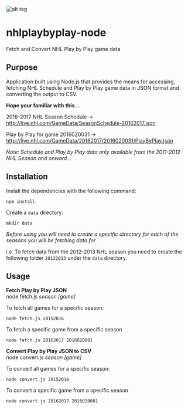 ![alt tag](https://stephanefrechette.com/blog/wp-content/uploads/2017/04/hockey-rink.png)

# nhlplaybyplay-node
Fetch and Convert NHL Play by Play game data 

## Purpose
Application built using Node.js that provides the means for accessing, fetching NHL Schedule and Play by Play game data in JSON format and
converting the output to CSV.

**Hope your familiar with this…**

2016-2017 NHL Season Schedule -> 
http://live.nhl.com/GameData/SeasonSchedule-20162017.json

Play by Play for game 2016020031 ->
http://live.nhl.com/GameData/20162017/2016020031/PlayByPlay.json

*Note: Schedule and Play by Play data only available from the 2011-2012 NHL Season and onward…*

## Installation
Install the dependencies with the following command:
```
npm install
```

Create a `data` directory:
```
mkdir data
```

*Before using you will need to create a specific directory for each of the seasons you will be fetching data for.*

i.e. To fetch data from the 2012-2013 NHL season you need to create the following folder `20122013` under the `data` directory. 

## Usage
**Fetch Play by Play JSON**  
node fetch.js *season* *[game]*

To fetch all games for a specific season:
```
node fetch.js 20152016
```

To fetch a specific game from a specific season
```
node fetch.js 20162017 2016020001
```

**Convert Play by Play JSON to CSV**   
node convert.js *season* *[game]*

To convert all games for a specific season:
```
node convert.js 20152016
```

To convert a specific game from a specific season
```
node convert.js 20162017 2016020001
```

